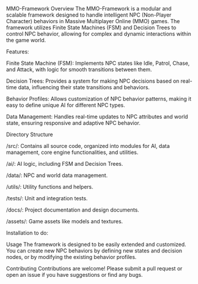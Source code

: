 MMO-Framework
Overview
The MMO-Framework is a modular and scalable framework designed to handle intelligent NPC (Non-Player Character) behaviors in Massive Multiplayer Online (MMO) games. The framework utilizes Finite State Machines (FSM) and Decision Trees to control NPC behavior, allowing for complex and dynamic interactions within the game world.

Features:

Finite State Machine (FSM): Implements NPC states like Idle, Patrol, Chase, and Attack, with logic for smooth transitions between them.

Decision Trees: Provides a system for making NPC decisions based on real-time data, influencing their state transitions and behaviors.

Behavior Profiles: Allows customization of NPC behavior patterns, making it easy to define unique AI for different NPC types.

Data Management: Handles real-time updates to NPC attributes and world state, ensuring responsive and adaptive NPC behavior.

Directory Structure

/src/: Contains all source code, organized into modules for AI, data management, core engine functionalities, and utilities.

/ai/: AI logic, including FSM and Decision Trees.

/data/: NPC and world data management.

/utils/: Utility functions and helpers.

/tests/: Unit and integration tests.

/docs/: Project documentation and design documents.

/assets/: Game assets like models and textures.

Installation
to do:

Usage
The framework is designed to be easily extended and customized. You can create new NPC behaviors by defining new states and decision nodes, or by modifying the existing behavior profiles.

Contributing
Contributions are welcome! Please submit a pull request or open an issue if you have suggestions or find any bugs.
